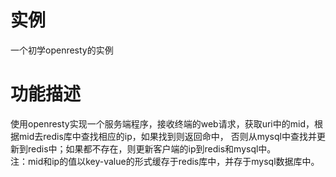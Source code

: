 
实例
====
一个初学openresty的实例

功能描述
========
   使用openresty实现一个服务端程序，接收终端的web请求，获取uri中的mid，根据mid去redis库中查找相应的ip，如果找到则返回命中，
否则从mysql中查找并更新到redis中；如果都不存在，则更新客户端的ip到redis和mysql中。  
   注：mid和ip的值以key-value的形式缓存于redis库中，并存于mysql数据库中。
